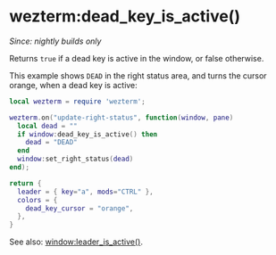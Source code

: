 # wezterm:dead_key_is_active()

*Since: nightly builds only*

Returns `true` if a dead key is active in the window, or false otherwise.

This example shows `DEAD` in the right status area, and turns the cursor orange,
when a dead key is active:

```lua
local wezterm = require 'wezterm';

wezterm.on("update-right-status", function(window, pane)
  local dead = ""
  if window:dead_key_is_active() then
    dead = "DEAD"
  end
  window:set_right_status(dead)
end);

return {
  leader = { key="a", mods="CTRL" },
  colors = {
    dead_key_cursor = "orange",
  },
}
```

See also: [window:leader_is_active()](leader_is_active.md).

